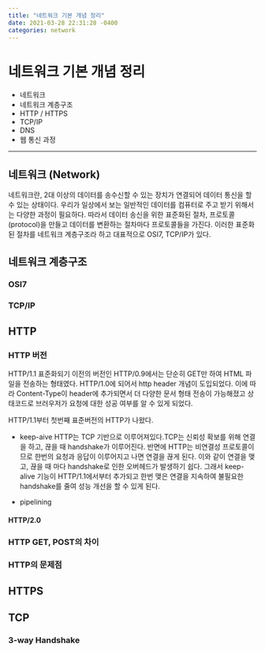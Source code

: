 ```yaml
---
title: "네트워크 기본 개념 정리"
date: 2021-03-28 22:31:28 -0400
categories: network
---
```

# 네트워크 기본 개념 정리
- 네트워크
- 네트워크 계층구조
- HTTP / HTTPS
- TCP/IP
- DNS
- 웹 통신 과정

- - -
## 네트워크 (Network)
네트워크란, 2대 이상의 데이터를 송수신할 수 있는 장치가 연결되어 데이터 통신을 할 수 있는 상태이다.
우리가 일상에서 보는 일반적인 데이터를 컴퓨터로 주고 받기 위해서는 다양한 과정이 필요하다. 
따라서 데이터 송신을 위한 표준화된 절차, 프로토콜(protocol)을 만들고 데이터를 변환하는 절차마다 프로토콜들을 가진다.
이러한 표준화된 절차를 네트워크 계층구조라 하고 대표적으로 OSI7, TCP/IP가 있다.

 

## 네트워크 계층구조
### OSI7

### TCP/IP


## HTTP
### HTTP 버전
HTTP/1.1
표준화되기 이전의 버전인 HTTP/0.9에서는 단순히 GET만 하여 HTML 파일을 전송하는 형태였다. HTTP/1.0에 되어서 http header 개념이 도입되었다.
이에 따라 Content-Type이 header에 추가되면서 더 다양한 문서 형태 전송이 가능해졌고 상태코드로 브러우저가 요청에 대한 성공 여부를 알 수 있게 되었다.

HTTP/1.1부터 첫번째 표준버전의 HTTP가 나왔다.

- keep-aive
HTTP는 TCP 기반으로 이루어져있다.TCP는 신뢰성 확보를 위해 연결을 하고, 끊을 때 handshake가 이루어진다. 반면에 HTTP는 비연결성 프로토콜이므로
한번의 요청과 응답이 이루어지고 나면 연결을 끊게 된다. 이와 같이 연결을 맺고, 끊을 때 마다 handshake로 인한 오버헤드가 발생하기 쉽다.
그래서 keep-alive 기능이 HTTP/1.1에서부터 추가되고 한번 맺은 연결을 지속하여 불필요한 handshake를 줄여 성능 개선을 할 수 있게 된다.

- pipelining

#### HTTP/2.0
### HTTP GET, POST의 차이
### HTTP의 문제점



## HTTPS



## TCP
### 3-way Handshake

